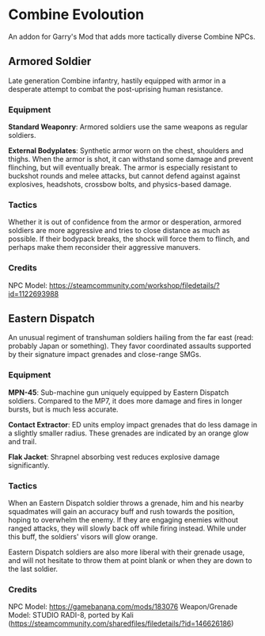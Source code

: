 # Combine Evoloution
An addon for Garry's Mod that adds more tactically diverse Combine NPCs.

## Armored Soldier
Late generation Combine infantry, hastily equipped with armor in a desperate attempt to combat the post-uprising human resistance.

### Equipment

**Standard Weaponry**: Armored soldiers use the same weapons as regular soldiers.

**External Bodyplates**: Synthetic armor worn on the chest, shoulders and thighs. When the armor is shot, it can withstand some damage and prevent flinching, but will eventually break.
The armor is especially resistant to buckshot rounds and melee attacks, but cannot defend against against explosives, headshots, crossbow bolts, and physics-based damage.

### Tactics
Whether it is out of confidence from the armor or desperation, armored soldiers are more aggressive and tries to close distance as much as possible.
If their bodypack breaks, the shock will force them to flinch, and perhaps make them reconsider their aggressive manuvers.

### Credits
NPC Model: https://steamcommunity.com/workshop/filedetails/?id=1122693988

## Eastern Dispatch
An unusual regiment of transhuman soldiers hailing from the far east (read: probably Japan or something). They favor coordinated assaults supported by their signature impact grenades and close-range SMGs.

### Equipment

**MPN-45**: Sub-machine gun uniquely equipped by Eastern Dispatch soldiers. Compared to the MP7, it does more damage and fires in longer bursts, but is much less accurate.

**Contact Extractor**: ED units employ impact grenades that do less damage in a slightly smaller radius. These grenades are indicated by an orange glow and trail.

**Flak Jacket**: Shrapnel absorbing vest reduces explosive damage significantly.

### Tactics
When an Eastern Dispatch soldier throws a grenade, him and his nearby squadmates will gain an accuracy buff and rush towards the position, hoping to overwhelm the enemy.
If they are engaging enemies without ranged attacks, they will slowly back off while firing instead. While under this buff, the soldiers' visors will glow orange.

Eastern Dispatch soldiers are also more liberal with their grenade usage, and will not hesitate to throw them at point blank or when they are down to the last soldier.

### Credits
NPC Model: https://gamebanana.com/mods/183076
Weapon/Grenade Model: STUDIO RADI-8, ported by Kali (https://steamcommunity.com/sharedfiles/filedetails/?id=146626186)
